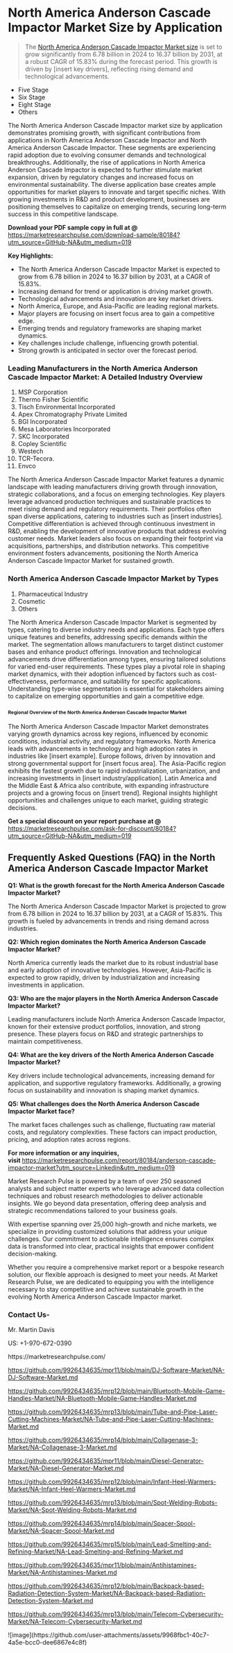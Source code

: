 <h1>North America Anderson Cascade Impactor Market&nbsp;Size by Application</h1><blockquote><p>The <a href="https://marketresearchpulse.com/download-sample/80184?utm_source=GitHub-NA&amp;utm_medium=019">North America Anderson Cascade Impactor Market size</a> is set to grow significantly from 6.78 billion in 2024 to 16.37 billion by 2031, at a robust CAGR of 15.83% during the forecast period. This growth is driven by [insert key drivers], reflecting rising demand and technological advancements.</p></blockquote><ul><li>Five Stage<li> Six Stage<li> Eight Stage<li> Others</li></ul><p>The North America Anderson Cascade Impactor market size by application demonstrates promising growth, with significant contributions from applications in North America Anderson Cascade Impactor and North America Anderson Cascade Impactor. These segments are experiencing rapid adoption due to evolving consumer demands and technological breakthroughs. Additionally, the rise of applications in North America Anderson Cascade Impactor is expected to further stimulate market expansion, driven by regulatory changes and increased focus on environmental sustainability. The diverse application base creates ample opportunities for market players to innovate and target specific niches. With growing investments in R&D and product development, businesses are positioning themselves to capitalize on emerging trends, securing long-term success in this competitive landscape.</p><p><strong>Download your PDF sample copy in full at @ </strong><a href="https://marketresearchpulse.com/download-sample/80184?utm_source=GitHub-NA&amp;utm_medium=019">https://marketresearchpulse.com/download-sample/80184?utm_source=GitHub-NA&amp;utm_medium=019</a></p><p><strong>Key Highlights: </strong></p><ul><li>The North America Anderson Cascade Impactor Market is expected to grow from 6.78 billion in 2024 to 16.37 billion by 2031, at a CAGR of 15.83%.</li><li>Increasing demand for trend or application is driving market growth.</li><li>Technological advancements and innovation are key market drivers.</li><li>North America, Europe, and Asia-Pacific are leading regional markets.</li><li>Major players are focusing on insert focus area to gain a competitive edge.</li><li>Emerging trends and regulatory frameworks are shaping market dynamics.</li><li>Key challenges include challenge, influencing growth potential.</li><li>Strong growth is anticipated in sector over the forecast period.</li></ul><h3>Leading Manufacturers in the North America Anderson Cascade Impactor Market: A Detailed Industry Overview</h3><ol><li>MSP Corporation</li><li>Thermo Fisher Scientific</li><li>Tisch Environmental Incorporated</li><li>Apex Chromatography Private Limited</li><li>BGI Incorporated</li><li>Mesa Laboratories Incorporated</li><li>SKC Incorporated</li><li>Copley Scientific</li><li>Westech</li><li>TCR-Tecora.</li><li>Envco</li></ol><div class="flex max-w-full flex-col flex-grow"><div class="min-h-8 text-message flex w-full flex-col items-end gap-2 whitespace-normal break-words [.text-message+&amp;]:mt-5" dir="auto" data-message-author-role="assistant" data-message-id="fd8432e4-4910-450d-b182-61b7bfb0a01f" data-message-model-slug="gpt-4o"><div class="flex w-full flex-col gap-1 empty:hidden first:pt-[3px]"><div class="markdown prose w-full break-words dark:prose-invert light"><p>The North America Anderson Cascade Impactor Market features a dynamic landscape with leading manufacturers driving growth through innovation, strategic collaborations, and a focus on emerging technologies. Key players leverage advanced production techniques and sustainable practices to meet rising demand and regulatory requirements. Their portfolios often span diverse applications, catering to industries such as [insert industries]. Competitive differentiation is achieved through continuous investment in R&amp;D, enabling the development of innovative products that address evolving customer needs. Market leaders also focus on expanding their footprint via acquisitions, partnerships, and distribution networks. This competitive environment fosters advancements, positioning the North America Anderson Cascade Impactor Market for sustained growth.</p></div></div></div></div><h3>North America Anderson Cascade Impactor Market by Types</h3><ol><li>Pharmaceutical Industry<li> Cosmetic<li> Others</li></ol><div class="flex max-w-full flex-col flex-grow"><div class="min-h-8 text-message flex w-full flex-col items-end gap-2 whitespace-normal break-words [.text-message+&amp;]:mt-5" dir="auto" data-message-author-role="assistant" data-message-id="084470be-0bb7-4664-bddf-5156b4f41249" data-message-model-slug="gpt-4o-mini"><div class="flex w-full flex-col gap-1 empty:hidden first:pt-[3px]"><div class="markdown prose w-full break-words dark:prose-invert light"><p>The North America Anderson Cascade Impactor Market is segmented by types, catering to diverse industry needs and applications. Each type offers unique features and benefits, addressing specific demands within the market. The segmentation allows manufacturers to target distinct customer bases and enhance product offerings. Innovation and technological advancements drive differentiation among types, ensuring tailored solutions for varied end-user requirements. These types play a pivotal role in shaping market dynamics, with their adoption influenced by factors such as cost-effectiveness, performance, and suitability for specific applications. Understanding type-wise segmentation is essential for stakeholders aiming to capitalize on emerging opportunities and gain a competitive edge.</p></div></div></div></div><h3><span style="font-size: 11px;">Regional Overview of the North America Anderson Cascade Impactor Market</span></h3><div class="flex max-w-full flex-col flex-grow"><div class="min-h-8 text-message flex w-full flex-col items-end gap-2 whitespace-normal break-words [.text-message+&amp;]:mt-5" dir="auto" data-message-author-role="assistant" data-message-id="e9038762-ce64-4e30-91c9-9bd413514231" data-message-model-slug="gpt-4o-mini"><div class="flex w-full flex-col gap-1 empty:hidden first:pt-[3px]"><div class="markdown prose w-full break-words dark:prose-invert light"><p>The North America Anderson Cascade Impactor Market demonstrates varying growth dynamics across key regions, influenced by economic conditions, industrial activity, and regulatory frameworks. North America leads with advancements in technology and high adoption rates in industries like [insert example]. Europe follows, driven by innovation and strong governmental support for [insert focus area]. The Asia-Pacific region exhibits the fastest growth due to rapid industrialization, urbanization, and increasing investments in [insert industry/application]. Latin America and the Middle East &amp; Africa also contribute, with expanding infrastructure projects and a growing focus on [insert trend]. Regional insights highlight opportunities and challenges unique to each market, guiding strategic decisions.</p></div></div></div></div><p><strong>Get a special discount on your report purchase at @ </strong><a href="https://marketresearchpulse.com/ask-for-discount/80184?utm_source=GitHub-NA&amp;utm_medium=019">https://marketresearchpulse.com/ask-for-discount/80184?utm_source=GitHub-NA&amp;utm_medium=019</a></p><h2>Frequently Asked Questions (FAQ) in the North America Anderson Cascade Impactor Market</h2><p><strong>Q1: What is the growth forecast for the North America Anderson Cascade Impactor Market?</strong></p><p>The North America Anderson Cascade Impactor Market is projected to grow from 6.78 billion in 2024 to 16.37 billion by 2031, at a CAGR of 15.83%. This growth is fueled by advancements in trends and rising demand across industries.</p><p><strong>Q2: Which region dominates the North America Anderson Cascade Impactor Market?</strong></p><p>North America currently leads the market due to its robust industrial base and early adoption of innovative technologies. However, Asia-Pacific is expected to grow rapidly, driven by industrialization and increasing investments in application.</p><p><strong>Q3: Who are the major players in the North America Anderson Cascade Impactor Market?</strong></p><p>Leading manufacturers include North America Anderson Cascade Impactor, known for their extensive product portfolios, innovation, and strong presence. These players focus on R&amp;D and strategic partnerships to maintain competitiveness.</p><p><strong>Q4: What are the key drivers of the North America Anderson Cascade Impactor Market?</strong></p><p>Key drivers include technological advancements, increasing demand for application, and supportive regulatory frameworks. Additionally, a growing focus on sustainability and innovation is shaping market dynamics.</p><p><strong>Q5: What challenges does the North America Anderson Cascade Impactor Market face?</strong></p><p>The market faces challenges such as challenge, fluctuating raw material costs, and regulatory complexities. These factors can impact production, pricing, and adoption rates across regions.</p><p><strong>For more information or any inquiries, visit&nbsp;</strong><a href="https://marketresearchpulse.com/report/80184/anderson-cascade-impactor-market?utm_source=Linkedin&utm_medium=019">https://marketresearchpulse.com/report/80184/anderson-cascade-impactor-market?utm_source=Linkedin&utm_medium=019</a></p><p>Market Research Pulse is powered by a team of over 250 seasoned analysts and subject matter experts who leverage advanced data collection techniques and robust research methodologies to deliver actionable insights. We go beyond data presentation, offering deep analysis and strategic recommendations tailored to your business goals.</p><p>With expertise spanning over 25,000 high-growth and niche markets, we specialize in providing customized solutions that address your unique challenges. Our commitment to actionable intelligence ensures complex data is transformed into clear, practical insights that empower confident decision-making.</p><p>Whether you require a comprehensive market report or a bespoke research solution, our flexible approach is designed to meet your needs. At Market Research Pulse, we are dedicated to equipping you with the intelligence necessary to stay competitive and achieve sustainable growth in the evolving North America Anderson Cascade Impactor market.</p><h3><strong>Contact Us-</strong></h3><p>Mr. Martin Davis</p><p>US: +1-970-672-0390</p><p>https://marketresearchpulse.com/</p><p><a href="https://github.com/9926434635/mpr11/blob/main/DJ-Software-Market/NA-DJ-Software-Market.md">https://github.com/9926434635/mpr11/blob/main/DJ-Software-Market/NA-DJ-Software-Market.md</a></p><p><a href="https://github.com/9926434635/mrp12/blob/main/Bluetooth-Mobile-Game-Handles-Market/NA-Bluetooth-Mobile-Game-Handles-Market.md">https://github.com/9926434635/mrp12/blob/main/Bluetooth-Mobile-Game-Handles-Market/NA-Bluetooth-Mobile-Game-Handles-Market.md</a></p><p><a href="https://github.com/9926434635/mrp13/blob/main/Tube-and-Pipe-Laser-Cutting-Machines-Market/NA-Tube-and-Pipe-Laser-Cutting-Machines-Market.md">https://github.com/9926434635/mrp13/blob/main/Tube-and-Pipe-Laser-Cutting-Machines-Market/NA-Tube-and-Pipe-Laser-Cutting-Machines-Market.md</a></p><p><a href="https://github.com/9926434635/mrp14/blob/main/Collagenase-3-Market/NA-Collagenase-3-Market.md">https://github.com/9926434635/mrp14/blob/main/Collagenase-3-Market/NA-Collagenase-3-Market.md</a></p><p><a href="https://github.com/9926434635/mpr11/blob/main/Diesel-Generator-Market/NA-Diesel-Generator-Market.md">https://github.com/9926434635/mpr11/blob/main/Diesel-Generator-Market/NA-Diesel-Generator-Market.md</a></p><p><a href="https://github.com/9926434635/mrp12/blob/main/Infant-Heel-Warmers-Market/NA-Infant-Heel-Warmers-Market.md">https://github.com/9926434635/mrp12/blob/main/Infant-Heel-Warmers-Market/NA-Infant-Heel-Warmers-Market.md</a></p><p><a href="https://github.com/9926434635/mrp13/blob/main/Spot-Welding-Robots-Market/NA-Spot-Welding-Robots-Market.md">https://github.com/9926434635/mrp13/blob/main/Spot-Welding-Robots-Market/NA-Spot-Welding-Robots-Market.md</a></p><p><a href="https://github.com/9926434635/mrp14/blob/main/Spacer-Spool-Market/NA-Spacer-Spool-Market.md">https://github.com/9926434635/mrp14/blob/main/Spacer-Spool-Market/NA-Spacer-Spool-Market.md</a></p><p><a href="https://github.com/9926434635/mrp15/blob/main/Lead-Smelting-and-Refining-Market/NA-Lead-Smelting-and-Refining-Market.md">https://github.com/9926434635/mrp15/blob/main/Lead-Smelting-and-Refining-Market/NA-Lead-Smelting-and-Refining-Market.md</a></p><p><a href="https://github.com/9926434635/mpr11/blob/main/Antihistamines-Market/NA-Antihistamines-Market.md">https://github.com/9926434635/mpr11/blob/main/Antihistamines-Market/NA-Antihistamines-Market.md</a></p><p><a href="https://github.com/9926434635/mrp12/blob/main/Backpack-based-Radiation-Detection-System-Market/NA-Backpack-based-Radiation-Detection-System-Market.md">https://github.com/9926434635/mrp12/blob/main/Backpack-based-Radiation-Detection-System-Market/NA-Backpack-based-Radiation-Detection-System-Market.md</a></p><p><a href="https://github.com/9926434635/mrp13/blob/main/Telecom-Cybersecurity-Market/NA-Telecom-Cybersecurity-Market.md">https://github.com/9926434635/mrp13/blob/main/Telecom-Cybersecurity-Market/NA-Telecom-Cybersecurity-Market.md</a></p>
![image](https://github.com/user-attachments/assets/9968fbc1-40c7-4a5e-bcc0-dee6867e4c8f)
